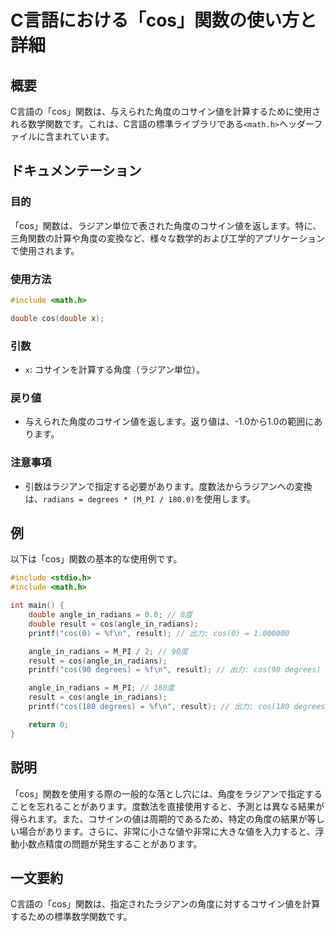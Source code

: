 <!--
Meta Description: # C言語における「cos」関数の使い方と詳細 ## 概要 C言語の「cos」関数は、与えられた角度のコサイン値を計算するために使用される数学関数です。これは、C言語の標準ライブラリである`<math.h>`ヘッダーファイルに含まれています。 ## ドキュメンテーション ### 目的 「cos」関数...
Meta Keywords: cos, angle_in_radians, result, degrees, double
-->

# C言語における「cos」関数の使い方と詳細

## 概要
C言語の「cos」関数は、与えられた角度のコサイン値を計算するために使用される数学関数です。これは、C言語の標準ライブラリである`<math.h>`ヘッダーファイルに含まれています。

## ドキュメンテーション

### 目的
「cos」関数は、ラジアン単位で表された角度のコサイン値を返します。特に、三角関数の計算や角度の変換など、様々な数学的および工学的アプリケーションで使用されます。

### 使用方法
```c
#include <math.h>

double cos(double x);
```

### 引数
- `x`: コサインを計算する角度（ラジアン単位）。

### 戻り値
- 与えられた角度のコサイン値を返します。返り値は、-1.0から1.0の範囲にあります。

### 注意事項
- 引数はラジアンで指定する必要があります。度数法からラジアンへの変換は、`radians = degrees * (M_PI / 180.0)`を使用します。

## 例
以下は「cos」関数の基本的な使用例です。

```c
#include <stdio.h>
#include <math.h>

int main() {
    double angle_in_radians = 0.0; // 0度
    double result = cos(angle_in_radians);
    printf("cos(0) = %f\n", result); // 出力: cos(0) = 1.000000

    angle_in_radians = M_PI / 2; // 90度
    result = cos(angle_in_radians);
    printf("cos(90 degrees) = %f\n", result); // 出力: cos(90 degrees) = 0.000000

    angle_in_radians = M_PI; // 180度
    result = cos(angle_in_radians);
    printf("cos(180 degrees) = %f\n", result); // 出力: cos(180 degrees) = -1.000000

    return 0;
}
```

## 説明
「cos」関数を使用する際の一般的な落とし穴には、角度をラジアンで指定することを忘れることがあります。度数法を直接使用すると、予測とは異なる結果が得られます。また、コサインの値は周期的であるため、特定の角度の結果が等しい場合があります。さらに、非常に小さな値や非常に大きな値を入力すると、浮動小数点精度の問題が発生することがあります。

## 一文要約
C言語の「cos」関数は、指定されたラジアンの角度に対するコサイン値を計算するための標準数学関数です。